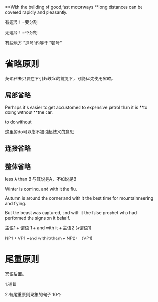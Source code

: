 **With the building of good,fast motorways **long distances can be covered rapidly and pleasantly.

有逗号！=要分割

无逗号！=不分割

有些地方 ”逗号“约等于 ”顿号“

# 省略原则

英语作者只要在不引起歧义的前提下，可能优先使用省略。

## 局部省略

Perhaps it's easier to get accustomed to expensive petrol than it is **to doing without **the car.

to  do without

这里的do可以指不被引起歧义的意思

## 连接省略

## 整体省略

less A than B  与其说是A，不如说是B

Winter is coming, and with it the flu.

Autumn is around the corner and with it the best time for mountainneering and flying.

But the beast was captured, and with it the false prophet  who had performed the signs on it behalf.

主语1 + 谓语 1 + and with it + 主语2 (+谓语1)

NP1 + VP1 +and with it/them + NP2+ （VP1)

# 尾重原则

宾语后置。

1.通篇

2.有尾重原则现象的句子  10个